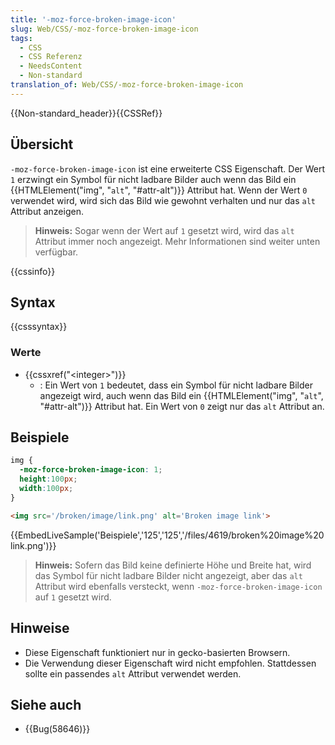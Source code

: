 ```yaml
---
title: '-moz-force-broken-image-icon'
slug: Web/CSS/-moz-force-broken-image-icon
tags:
  - CSS
  - CSS Referenz
  - NeedsContent
  - Non-standard
translation_of: Web/CSS/-moz-force-broken-image-icon
---
```

{{Non-standard_header}}{{CSSRef}}

## Übersicht

`-moz-force-broken-image-icon` ist eine erweiterte CSS Eigenschaft. Der Wert `1` erzwingt ein Symbol für nicht ladbare Bilder auch wenn das Bild ein {{HTMLElement("img", "<code>alt</code>", "#attr-alt")}} Attribut hat. Wenn der Wert `0` verwendet wird, wird sich das Bild wie gewohnt verhalten und nur das `alt` Attribut anzeigen.

> **Hinweis:** Sogar wenn der Wert auf `1` gesetzt wird, wird das `alt` Attribut immer noch angezeigt. Mehr Informationen sind weiter unten verfügbar.

{{cssinfo}}

## Syntax

{{csssyntax}}

### Werte

- {{cssxref("&lt;integer&gt;")}}
  - : Ein Wert von `1` bedeutet, dass ein Symbol für nicht ladbare Bilder angezeigt wird, auch wenn das Bild ein {{HTMLElement("img", "<code>alt</code>", "#attr-alt")}} Attribut hat. Ein Wert von `0` zeigt nur das `alt` Attribut an.

## Beispiele

```css
img {
  -moz-force-broken-image-icon: 1;
  height:100px;
  width:100px;
}
```

```html
<img src='/broken/image/link.png' alt='Broken image link'>
```

{{EmbedLiveSample('Beispiele','125','125','/files/4619/broken%20image%20link.png')}}

> **Hinweis:** Sofern das Bild keine definierte Höhe und Breite hat, wird das Symbol für nicht ladbare Bilder nicht angezeigt, aber das `alt` Attribut wird ebenfalls versteckt, wenn `-moz-force-broken-image-icon` auf `1` gesetzt wird.

## Hinweise

- Diese Eigenschaft funktioniert nur in gecko-basierten Browsern.
- Die Verwendung dieser Eigenschaft wird nicht empfohlen. Stattdessen sollte ein passendes `alt` Attribut verwendet werden.

## Siehe auch

- {{Bug(58646)}}
